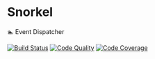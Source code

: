 # Snorkel
:swimmer: Event Dispatcher

[![Build Status](https://img.shields.io/codeship/e7ea1c30-0b2a-0133-a0cd-7a3dfede6987.svg)](https://codeship.com/projects/90768)
[![Code Quality](https://img.shields.io/codacy/62a8a546130e4c8590438bfa48a3e4ec.svg)](https://www.codacy.com)
[![Code Coverage](http://codecov.io/github/migme/snorkel/coverage.svg?branch=master)](http://codecov.io/github/migme/snorkel?branch=master)
